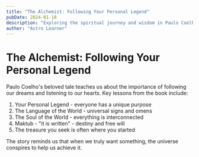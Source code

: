 ```yaml
---
title: "The Alchemist: Following Your Personal Legend"
pubDate: 2024-01-18
description: "Exploring the spiritual journey and wisdom in Paulo Coelho's The Alchemist"
author: "Astro Learner"
---
```


# The Alchemist: Following Your Personal Legend

Paulo Coelho's beloved tale teaches us about the importance of following our dreams and listening to our hearts. Key lessons from the book include:

1. Your Personal Legend - everyone has a unique purpose
2. The Language of the World - universal signs and omens
3. The Soul of the World - everything is interconnected
4. Maktub - "it is written" - destiny and free will
5. The treasure you seek is often where you started

The story reminds us that when we truly want something, the universe conspires to help us achieve it.

